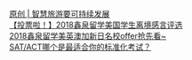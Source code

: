   
[原创 | 智慧旅游要可持续发展](http://www.dianyue.me/archives/185/dmf1gt6we3r9ol5l/)  
[【投票啦！】2018鑫泉留学美国学生离境感言评选](http://www.dianyue.me/archives/751/jotddwyfr17plh0k/)  
[2018鑫泉留学美英澳加新日名校offer抢先看~](http://www.dianyue.me/archives/642/0xrtq1bp9v0hyao6/)  
[SAT/ACT哪个是最适合你的标准化考试？](http://www.dianyue.me/archives/112/p0spyntu342ze6fo/)